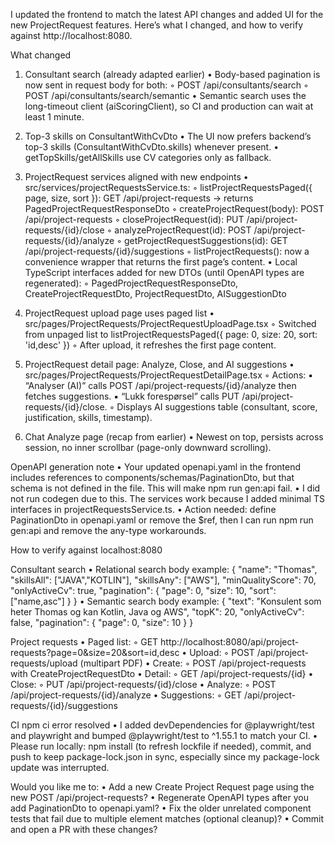 I updated the frontend to match the latest API changes and added UI for the new ProjectRequest features. Here’s what I changed, and how to verify against http://localhost:8080.

What changed

1) Consultant search (already adapted earlier)
   •  Body-based pagination is now sent in request body for both:
   ◦  POST /api/consultants/search
   ◦  POST /api/consultants/search/semantic
   •  Semantic search uses the long-timeout client (aiScoringClient), so CI and production can wait at least 1 minute.

2) Top-3 skills on ConsultantWithCvDto
   •  The UI now prefers backend’s top-3 skills (ConsultantWithCvDto.skills) whenever present.
   •  getTopSkills/getAllSkills use CV categories only as fallback.

3) ProjectRequest services aligned with new endpoints
   •  src/services/projectRequestsService.ts:
   ◦  listProjectRequestsPaged({ page, size, sort }): GET /api/project-requests → returns PagedProjectRequestResponseDto
   ◦  createProjectRequest(body): POST /api/project-requests
   ◦  closeProjectRequest(id): PUT /api/project-requests/{id}/close
   ◦  analyzeProjectRequest(id): POST /api/project-requests/{id}/analyze
   ◦  getProjectRequestSuggestions(id): GET /api/project-requests/{id}/suggestions
   ◦  listProjectRequests(): now a convenience wrapper that returns the first page’s content.
   •  Local TypeScript interfaces added for new DTOs (until OpenAPI types are regenerated):
   ◦  PagedProjectRequestResponseDto, CreateProjectRequestDto, ProjectRequestDto, AISuggestionDto

4) ProjectRequest upload page uses paged list
   •  src/pages/ProjectRequests/ProjectRequestUploadPage.tsx
   ◦  Switched from unpaged list to listProjectRequestsPaged({ page: 0, size: 20, sort: 'id,desc' })
   ◦  After upload, it refreshes the first page content.

5) ProjectRequest detail page: Analyze, Close, and AI suggestions
   •  src/pages/ProjectRequests/ProjectRequestDetailPage.tsx
   ◦  Actions:
   ▪  “Analyser (AI)” calls POST /api/project-requests/{id}/analyze then fetches suggestions.
   ▪  “Lukk forespørsel” calls PUT /api/project-requests/{id}/close.
   ◦  Displays AI suggestions table (consultant, score, justification, skills, timestamp).

6) Chat Analyze page (recap from earlier)
   •  Newest on top, persists across session, no inner scrollbar (page-only downward scrolling).

OpenAPI generation note
•  Your updated openapi.yaml in the frontend includes references to components/schemas/PaginationDto, but that schema is not defined in the file. This will make npm run gen:api fail.
•  I did not run codegen due to this. The services work because I added minimal TS interfaces in projectRequestsService.ts.
•  Action needed: define PaginationDto in openapi.yaml or remove the $ref, then I can run npm run gen:api and remove the any-type workarounds.

How to verify against localhost:8080

Consultant search
•  Relational search body example:
{
"name": "Thomas",
"skillsAll": ["JAVA","KOTLIN"],
"skillsAny": ["AWS"],
"minQualityScore": 70,
"onlyActiveCv": true,
"pagination": { "page": 0, "size": 10, "sort": ["name,asc"] }
}
•  Semantic search body example:
{
"text": "Konsulent som heter Thomas og kan Kotlin, Java og AWS",
"topK": 20,
"onlyActiveCv": false,
"pagination": { "page": 0, "size": 10 }
}

Project requests
•  Paged list:
◦  GET http://localhost:8080/api/project-requests?page=0&size=20&sort=id,desc
•  Upload:
◦  POST /api/project-requests/upload (multipart PDF)
•  Create:
◦  POST /api/project-requests with CreateProjectRequestDto
•  Detail:
◦  GET /api/project-requests/{id}
•  Close:
◦  PUT /api/project-requests/{id}/close
•  Analyze:
◦  POST /api/project-requests/{id}/analyze
•  Suggestions:
◦  GET /api/project-requests/{id}/suggestions

CI npm ci error resolved
•  I added devDependencies for @playwright/test and playwright and bumped @playwright/test to ^1.55.1 to match your CI.
•  Please run locally: npm install (to refresh lockfile if needed), commit, and push to keep package-lock.json in sync, especially since my package-lock update was interrupted.

Would you like me to:
•  Add a new Create Project Request page using the new POST /api/project-requests?
•  Regenerate OpenAPI types after you add PaginationDto to openapi.yaml?
•  Fix the older unrelated component tests that fail due to multiple element matches (optional cleanup)?
•  Commit and open a PR with these changes?
